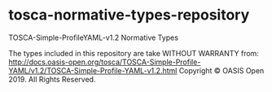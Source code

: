 # tosca-normative-types-repository
 TOSCA-Simple-ProfileYAML-v1.2 Normative Types
 
 The types included in this repository are take WITHOUT WARRANTY from: http://docs.oasis-open.org/tosca/TOSCA-Simple-Profile-YAML/v1.2/TOSCA-Simple-Profile-YAML-v1.2.html
 Copyright © OASIS Open 2019. All Rights Reserved.

